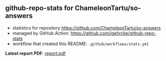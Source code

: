 ## github-repo-stats for ChameleonTartu/so-answers

- statistics for repository https://github.com/ChameleonTartu/so-answers
- managed by GitHub Action: https://github.com/jgehrcke/github-repo-stats
- workflow that created this README: `.github/workflows/stats.yml`

**Latest report PDF**: [report.pdf](https://github.com/ChameleonTartu/buymeacoffee-repo-stats/raw/master/ChameleonTartu/so-answers/latest-report/report.pdf)

